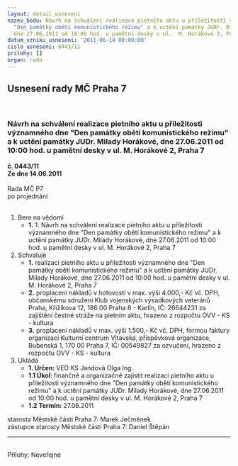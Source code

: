 ```yaml
---
layout: detail_usneseni
nazev_bodu: Návrh na schválení realizace pietního aktu u příležitosti významného dne
  "Den památky obětí komunistického režimu" a k uctění památky JUDr. Milady Horákové,
  dne 27.06.2011 od 10:00 hod. u pamětní desky v ul.  M. Horákové 2, Praha 7
datum_vzniku_usneseni: '2011-06-14 00:00:00'
cislo_usneseni: 0443/11
prilohy: []
organ: rada
---
```

<div id="ucUsn_pList" class="usn">
	<span><h2>Usnesení rady MČ Praha 7 </h2>
<br></span><div class="standBody">
<span><h3>Návrh na schválení realizace pietního aktu u příležitosti významného dne "Den památky obětí komunistického režimu" a k uctění památky JUDr. Milady Horákové, dne 27.06.2011 od 10:00 hod. u pamětní desky v ul.  M. Horákové 2, Praha 7</h3></span><div class="center">
		<strong>č. 0443/11</strong><br>
	</div>
<div class="center">
		<strong>Ze dne 14.06.2011</strong><br><br>
	</div>Rada MČ P7<br> po projednání<br><br><ol>
<li>Bere na vědomí<ul><li>
<strong>1.</strong> 1.      Návrh na schválení realizace pietního aktu u příležitosti významného dne  "Den památky obětí komunistického režimu" a k uctění památky  JUDr. Milady Horákové, dne 27.06.2011 od 10:00 hod. u pamětní desky v ul.  M. Horákové 2, Praha 7</li></ul>
</li>
<li>Schvaluje<ul>
<li>
<strong>1.</strong> realizaci pietního aktu u příležitosti významného dne "Den památky obětí komunistického režimu" a k uctění památky JUDr. Milady Horákové, dne 27.06.2011 od 10:00 hod. u pamětní desky v ul. M. Horákové 2, Praha 7</li>
<li>
<strong>2.</strong> proplacení nákladů v hotovosti v max. výši 4.000,- Kč vč. DPH, občanskému sdružení Klub vojenských výsadkových veteránů Praha, Křižíkova 12, 186 00 Praha 8 - Karlín, IČ: 26644231 za zajištění čestné stráže na pietním aktu,  hrazeno z rozpočtu OVV - KS - kultura</li>
<li>
<strong>3.</strong> proplacení nákladů v max. výši 1.500,- Kč vč. DPH, formou faktury organizaci Kulturní centrum Vltavská, příspěvková organizace, Bubenská 1, 170 00 Praha 7, IČ: 00549827 za ozvučení, hrazeno z rozpočtu OVV - KS - kultura</li>
</ul>
</li>
<li>Ukládá<ul>
<li>
<strong>1. Určen: </strong>VED KS Jandová Olga Ing.</li>
<li>
<strong>1.1 Úkol: </strong>finančně a organizačně zajistit realizaci pietního aktu u příležitosti významného dne "Den památky obětí komunistického režimu" a k uctění památky JUDr. Milady Horákové, dne 27.06.2011 od 10:00 hod. u pamětní desky v ul. M. Horákové 2, Praha 7</li>
<li>
<strong>1.2 Termín: </strong>27.06.2011</li>
</ul>
</li>
</ol>starosta Městské části Praha 7: Marek Ječmének<br>zástupce starosty Městské části Praha 7: Daniel Štěpán <hr>
<br>Přílohy: Neveřejné</div>
</div>